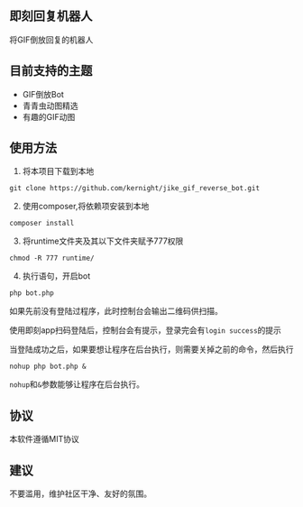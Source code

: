 ## 即刻回复机器人
将GIF倒放回复的机器人

## 目前支持的主题
* GIF倒放Bot
* 青青虫动图精选
* 有趣的GIF动图

## 使用方法
1. 将本项目下载到本地
 ```
git clone https://github.com/kernight/jike_gif_reverse_bot.git
```
2. 使用composer,将依赖项安装到本地
```
composer install
```
3. 将runtime文件夹及其以下文件夹赋予777权限
```
chmod -R 777 runtime/ 
```
4. 执行语句，开启bot
```
php bot.php 
```
如果先前没有登陆过程序，此时控制台会输出二维码供扫描。

使用即刻app扫码登陆后，控制台会有提示，登录完会有`login success`的提示

当登陆成功之后，如果要想让程序在后台执行，则需要关掉之前的命令，然后执行
```
nohup php bot.php &
```

`nohup`和`&`参数能够让程序在后台执行。

## 协议
本软件遵循MIT协议

## 建议
不要滥用，维护社区干净、友好的氛围。


